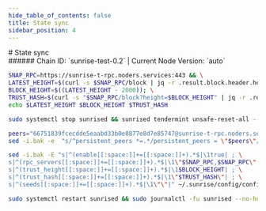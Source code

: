 ```yaml
---
hide_table_of_contents: false
title: State sync
sidebar_position: 4
---
```


<div class="h1-with-icon icon-sunrise">
# State sync
</div>
###### Chain ID: `sunrise-test-0.2` | Current Node Version: `auto`

```bash
SNAP_RPC=https://sunrise-t-rpc.noders.services:443 && \
LATEST_HEIGHT=$(curl -s $SNAP_RPC/block | jq -r .result.block.header.height); \
BLOCK_HEIGHT=$((LATEST_HEIGHT - 2000)); \
TRUST_HASH=$(curl -s "$SNAP_RPC/block?height=$BLOCK_HEIGHT" | jq -r .result.block_id.hash) && \
echo $LATEST_HEIGHT $BLOCK_HEIGHT $TRUST_HASH
```
```bash
sudo systemctl stop sunrised && sunrised tendermint unsafe-reset-all --home ~/.sunrise --keep-addr-book
```
```bash
peers="66751839fcecdde5eaabd33b0e8877e8d7e85747@sunrise-t-rpc.noders.services:28356"
sed -i.bak -e  "s/^persistent_peers *=.*/persistent_peers = \"$peers\"/" ~/.sunrise/config/config.toml
```
```bash
sed -i.bak -E "s|^(enable[[:space:]]+=[[:space:]]+).*$|\1true| ; \
s|^(rpc_servers[[:space:]]+=[[:space:]]+).*$|\1\"$SNAP_RPC,$SNAP_RPC\"| ; \
s|^(trust_height[[:space:]]+=[[:space:]]+).*$|\1$BLOCK_HEIGHT| ; \
s|^(trust_hash[[:space:]]+=[[:space:]]+).*$|\1\"$TRUST_HASH\"| ; \
s|^(seeds[[:space:]]+=[[:space:]]+).*$|\1\"\"|" ~/.sunrise/config/config.toml
```
```bash
sudo systemctl restart sunrised && sudo journalctl -fu sunrised --no-hostname -o cat
```